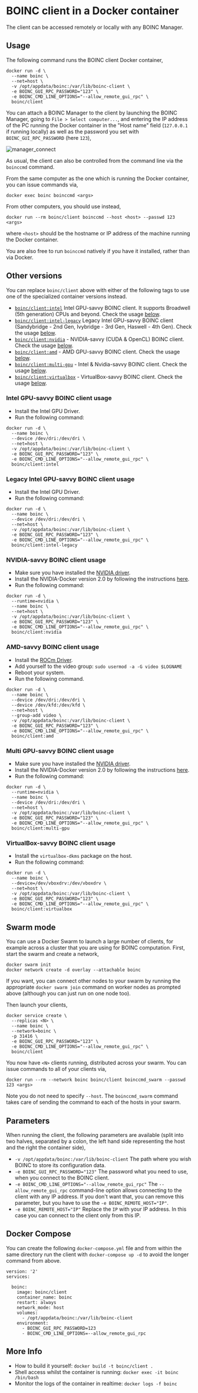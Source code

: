 # BOINC client in a Docker container

The client can be accessed remotely or locally with any BOINC Manager.


## Usage

The following command runs the BOINC client Docker container,

```
docker run -d \
  --name boinc \
  --net=host \
  -v /opt/appdata/boinc:/var/lib/boinc-client \
  -e BOINC_GUI_RPC_PASSWORD="123" \
  -e BOINC_CMD_LINE_OPTIONS="--allow_remote_gui_rpc" \
  boinc/client
```

You can attach a BOINC Manager to the client by launching the BOINC Manager, going to `File > Select computer...`, and entering the IP address of the PC running the Docker container in the "Host name" field (`127.0.0.1` if running locally) as well as the password you set with `BOINC_GUI_RPC_PASSWORD` (here `123`),

![manager_connect](manager_connect.png)

As usual, the client can also be controlled from the command line via the `boinccmd` command. 

From the same computer as the one which is running the Docker container, you can issue commands via,

```
docker exec boinc boinccmd <args>
```

From other computers, you should use instead,

```
docker run --rm boinc/client boinccmd --host <host> --passwd 123 <args>
```

where `<host>` should be the hostname or IP address of the machine running the Docker container. 

You are also free to run `boinccmd` natively if you have it installed, rather than via Docker. 


## Other versions

You can replace `boinc/client` above with either of the following tags to use one of the specialized container versions instead.

- [`boinc/client:intel`](Dockerfile.intel) Intel GPU-savvy BOINC client. It supports Broadwell (5th generation) CPUs and beyond. Check the usage [below](https://github.com/BOINC/boinc-client-docker#intel-gpu-savvy-boinc-client-usage).
- [`boinc/client:intel-legacy`](Dockerfile.intel-legacy) Legacy Intel GPU-savvy BOINC client (Sandybridge - 2nd Gen, Ivybridge - 3rd Gen, Haswell - 4th Gen). Check the usage [below](https://github.com/BOINC/boinc-client-docker#legacy-intel-gpu-savvy-boinc-client-usage).
- [`boinc/client:nvidia`](Dockerfile.nvidia) - NVIDIA-savvy (CUDA & OpenCL) BOINC client. Check the usage [below](https://github.com/BOINC/boinc-client-docker#nvidia-savvy-boinc-client-usage).
- [`boinc/client:amd`](Dockerfile.amd) - AMD GPU-savvy BOINC client. Check the usage [below](https://github.com/BOINC/boinc-client-docker#amd-savvy-boinc-client-usage).
- [`boinc/client:multi-gpu`](Dockerfile.multi-gpu) - Intel & Nvidia-savvy BOINC client. Check the usage [below](https://github.com/BOINC/boinc-client-docker#multi-gpu-savvy-boinc-client-usage).
- [`boinc/client:virtualbox`](Dockerfile.virtualbox) - VirtualBox-savvy BOINC client. Check the usage [below](https://github.com/BOINC/boinc-client-docker#virtualbox-savvy-boinc-client-usage).


### Intel GPU-savvy BOINC client usage
- Install the Intel GPU Driver.
- Run the following command:
```
docker run -d \
  --name boinc \
  --device /dev/dri:/dev/dri \
  --net=host \
  -v /opt/appdata/boinc:/var/lib/boinc-client \
  -e BOINC_GUI_RPC_PASSWORD="123" \
  -e BOINC_CMD_LINE_OPTIONS="--allow_remote_gui_rpc" \
  boinc/client:intel
```

### Legacy Intel GPU-savvy BOINC client usage
- Install the Intel GPU Driver.
- Run the following command:
```
docker run -d \
  --name boinc \
  --device /dev/dri:/dev/dri \
  --net=host \
  -v /opt/appdata/boinc:/var/lib/boinc-client \
  -e BOINC_GUI_RPC_PASSWORD="123" \
  -e BOINC_CMD_LINE_OPTIONS="--allow_remote_gui_rpc" \
  boinc/client:intel-legacy
```

### NVIDIA-savvy BOINC client usage
- Make sure you have installed the [NVIDIA driver](https://github.com/NVIDIA/nvidia-docker/wiki/Frequently-Asked-Questions#how-do-i-install-the-nvidia-driver).
- Install the NVIDIA-Docker version 2.0 by following the instructions [here](https://github.com/NVIDIA/nvidia-docker/wiki/Installation-(version-2.0)).
- Run the following command:
```
docker run -d \
  --runtime=nvidia \
  --name boinc \
  --net=host \
  -v /opt/appdata/boinc:/var/lib/boinc-client \
  -e BOINC_GUI_RPC_PASSWORD="123" \
  -e BOINC_CMD_LINE_OPTIONS="--allow_remote_gui_rpc" \
  boinc/client:nvidia
```

### AMD-savvy BOINC client usage
- Install the [ROCm Driver](https://rocm.github.io/ROCmInstall.html).
- Add yourself to the video group: `sudo usermod -a -G video $LOGNAME`
- Reboot your system.
- Run the following command.
```
docker run -d \
  --name boinc \
  --device /dev/dri:/dev/dri \
  --device /dev/kfd:/dev/kfd \
  --net=host \
  --group-add video \
  -v /opt/appdata/boinc:/var/lib/boinc-client \
  -e BOINC_GUI_RPC_PASSWORD="123" \
  -e BOINC_CMD_LINE_OPTIONS="--allow_remote_gui_rpc" \
  boinc/client:amd
```

### Multi GPU-savvy BOINC client usage
- Make sure you have installed the [NVIDIA driver](https://github.com/NVIDIA/nvidia-docker/wiki/Frequently-Asked-Questions#how-do-i-install-the-nvidia-driver).
- Install the NVIDIA-Docker version 2.0 by following the instructions [here](https://github.com/NVIDIA/nvidia-docker/wiki/Installation-(version-2.0)).
- Run the following command:
```
docker run -d \
  --runtime=nvidia \
  --name boinc \
  --device /dev/dri:/dev/dri \
  --net=host \
  -v /opt/appdata/boinc:/var/lib/boinc-client \
  -e BOINC_GUI_RPC_PASSWORD="123" \
  -e BOINC_CMD_LINE_OPTIONS="--allow_remote_gui_rpc" \
  boinc/client:multi-gpu
```

### VirtualBox-savvy BOINC client usage

- Install the `virtualbox-dkms` package on the host.
- Run the following command:
```
docker run -d \
  --name boinc \
  --device=/dev/vboxdrv:/dev/vboxdrv \
  --net=host \
  -v /opt/appdata/boinc:/var/lib/boinc-client \
  -e BOINC_GUI_RPC_PASSWORD="123" \
  -e BOINC_CMD_LINE_OPTIONS="--allow_remote_gui_rpc" \
  boinc/client:virtualbox
```

## Swarm mode

You can use a Docker Swarm to launch a large number of clients, for example across a cluster that you are using for BOINC computation. First, start the swarm and create a network,

```
docker swarm init
docker network create -d overlay --attachable boinc
```

If you want, you can connect other nodes to your swarm by running the appropriate `docker swarm join` command on worker nodes as prompted above (although you can just run on one node too).

Then launch your clients,
```
docker service create \
  --replicas <N> \
  --name boinc \
  --network=boinc \
  -p 31416 \
  -e BOINC_GUI_RPC_PASSWORD="123" \
  -e BOINC_CMD_LINE_OPTIONS="--allow_remote_gui_rpc" \
  boinc/client
```

You now have `<N>` clients running, distributed across your swarm. You can issue commands to all of your clients via, 

```
docker run --rm --network boinc boinc/client boinccmd_swarm --passwd 123 <args>
```

Note you do not need to specify `--host`. The `boinccmd_swarm` command takes care of sending the command to each of the hosts in your swarm. 


## Parameters

When running the client, the following parameters are available (split into two halves, separated by a colon, the left hand side representing the host and the right the container side),

- `-v /opt/appdata/boinc:/var/lib/boinc-client` The path where you wish BOINC to store its configuration data.
- `-e BOINC_GUI_RPC_PASSWORD="123"` The password what you need to use, when you connect to the BOINC client. 
- `-e BOINC_CMD_LINE_OPTIONS="--allow_remote_gui_rpc"` The `--allow_remote_gui_rpc` command-line option allows connecting to the client with any IP address. If you don't want that, you can remove this parameter, but you have to use the `-e BOINC_REMOTE_HOST="IP"`.
- `-e BOINC_REMOTE_HOST="IP"` Replace the `IP` with your IP address. In this case you can connect to the client only from this IP.


## Docker Compose
You can create the following `docker-compose.yml` file and from within the same directory run the client with `docker-compose up -d` to avoid the longer command from above. 
```
version: '2'
services:

  boinc:
    image: boinc/client
    container_name: boinc
    restart: always
    network_mode: host
    volumes:
      - /opt/appdata/boinc:/var/lib/boinc-client
    environment:
      - BOINC_GUI_RPC_PASSWORD=123
      - BOINC_CMD_LINE_OPTIONS=--allow_remote_gui_rpc
```


## More Info
- How to build it yourself: `docker build -t boinc/client .`
- Shell access whilst the container is running: `docker exec -it boinc /bin/bash`
- Monitor the logs of the container in realtime: `docker logs -f boinc`
